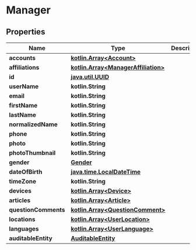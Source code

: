 
# Manager

## Properties
Name | Type | Description | Notes
------------ | ------------- | ------------- | -------------
**accounts** | [**kotlin.Array&lt;Account&gt;**](Account.md) |  |  [optional]
**affiliations** | [**kotlin.Array&lt;ManagerAffiliation&gt;**](ManagerAffiliation.md) |  |  [optional]
**id** | [**java.util.UUID**](java.util.UUID.md) |  |  [optional]
**userName** | **kotlin.String** |  |  [optional]
**email** | **kotlin.String** |  |  [optional]
**firstName** | **kotlin.String** |  |  [optional]
**lastName** | **kotlin.String** |  |  [optional]
**normalizedName** | **kotlin.String** |  |  [optional]
**phone** | **kotlin.String** |  |  [optional]
**photo** | **kotlin.String** |  |  [optional]
**photoThumbnail** | **kotlin.String** |  |  [optional]
**gender** | [**Gender**](Gender.md) |  |  [optional]
**dateOfBirth** | [**java.time.LocalDateTime**](java.time.OffsetDateTime.md) |  |  [optional]
**timeZone** | **kotlin.String** |  |  [optional]
**devices** | [**kotlin.Array&lt;Device&gt;**](Device.md) |  |  [optional]
**articles** | [**kotlin.Array&lt;Article&gt;**](Article.md) |  |  [optional]
**questionComments** | [**kotlin.Array&lt;QuestionComment&gt;**](QuestionComment.md) |  |  [optional]
**locations** | [**kotlin.Array&lt;UserLocation&gt;**](UserLocation.md) |  |  [optional]
**languages** | [**kotlin.Array&lt;UserLanguage&gt;**](UserLanguage.md) |  |  [optional]
**auditableEntity** | [**AuditableEntity**](AuditableEntity.md) |  |  [optional]



